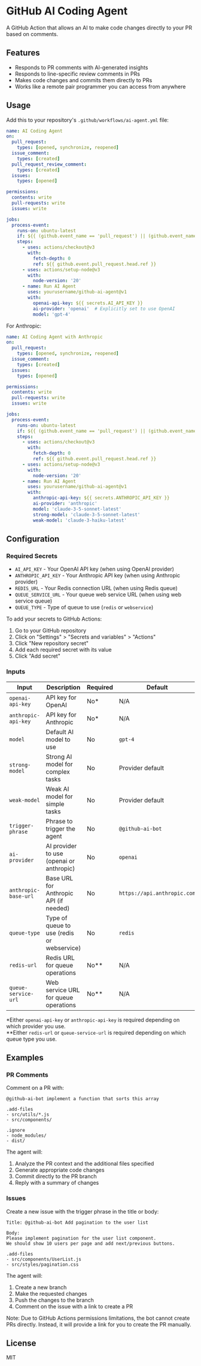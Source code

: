 # GitHub AI Coding Agent

A GitHub Action that allows an AI to make code changes directly to your PR based on comments.

## Features

- Responds to PR comments with AI-generated insights
- Responds to line-specific review comments in PRs
- Makes code changes and commits them directly to PRs
- Works like a remote pair programmer you can access from anywhere

## Usage

Add this to your repository's `.github/workflows/ai-agent.yml` file:

```yaml
name: AI Coding Agent
on:
  pull_request:
    types: [opened, synchronize, reopened]
  issue_comment:
    types: [created]
  pull_request_review_comment:
    types: [created]
  issues:
    types: [opened]

permissions:
  contents: write
  pull-requests: write
  issues: write

jobs:
  process-event:
    runs-on: ubuntu-latest
    if: ${{ (github.event_name == 'pull_request') || (github.event_name == 'issue_comment' && github.event.issue.pull_request) }}
    steps:
      - uses: actions/checkout@v3
        with:
          fetch-depth: 0
          ref: ${{ github.event.pull_request.head.ref }}
      - uses: actions/setup-node@v3
        with:
          node-version: '20'
      - name: Run AI Agent
        uses: yourusername/github-ai-agent@v1
        with:
          openai-api-key: ${{ secrets.AI_API_KEY }}
          ai-provider: 'openai'  # Explicitly set to use OpenAI
          model: 'gpt-4'
```


For Anthropic:

```yaml
name: AI Coding Agent with Anthropic
on:
  pull_request:
    types: [opened, synchronize, reopened]
  issue_comment:
    types: [created]
  issues:
    types: [opened]

permissions:
  contents: write
  pull-requests: write
  issues: write

jobs:
  process-event:
    runs-on: ubuntu-latest
    if: ${{ (github.event_name == 'pull_request') || (github.event_name == 'issue_comment' && github.event.issue.pull_request) }}
    steps:
      - uses: actions/checkout@v3
        with:
          fetch-depth: 0
          ref: ${{ github.event.pull_request.head.ref }}
      - uses: actions/setup-node@v3
        with:
          node-version: '20'
      - name: Run AI Agent
        uses: yourusername/github-ai-agent@v1
        with:
          anthropic-api-key: ${{ secrets.ANTHROPIC_API_KEY }}
          ai-provider: 'anthropic'
          model: 'claude-3-5-sonnet-latest'
          strong-model: 'claude-3-5-sonnet-latest'
          weak-model: 'claude-3-haiku-latest'
```

## Configuration

### Required Secrets

- `AI_API_KEY` - Your OpenAI API key (when using OpenAI provider)
- `ANTHROPIC_API_KEY` - Your Anthropic API key (when using Anthropic provider)
- `REDIS_URL` - Your Redis connection URL (when using Redis queue)
- `QUEUE_SERVICE_URL` - Your queue web service URL (when using web service queue)
- `QUEUE_TYPE` - Type of queue to use (`redis` or `webservice`)

To add your secrets to GitHub Actions:

1. Go to your GitHub repository
2. Click on "Settings" > "Secrets and variables" > "Actions"
3. Click "New repository secret"
4. Add each required secret with its value
5. Click "Add secret"

### Inputs

| Input | Description | Required | Default |
|-------|-------------|----------|---------|
| `openai-api-key` | API key for OpenAI | No* | N/A |
| `anthropic-api-key` | API key for Anthropic | No* | N/A |
| `model` | Default AI model to use | No | `gpt-4` |
| `strong-model` | Strong AI model for complex tasks | No | Provider default |
| `weak-model` | Weak AI model for simple tasks | No | Provider default |
| `trigger-phrase` | Phrase to trigger the agent | No | `@github-ai-bot` |
| `ai-provider` | AI provider to use (openai or anthropic) | No | `openai` |
| `anthropic-base-url` | Base URL for Anthropic API (if needed) | No | `https://api.anthropic.com` |
| `queue-type` | Type of queue to use (redis or webservice) | No | `redis` |
| `redis-url` | Redis URL for queue operations | No** | N/A |
| `queue-service-url` | Web service URL for queue operations | No** | N/A |

*Either `openai-api-key` or `anthropic-api-key` is required depending on which provider you use.  
**Either `redis-url` or `queue-service-url` is required depending on which queue type you use.

## Examples

### PR Comments

Comment on a PR with:

```
@github-ai-bot implement a function that sorts this array

.add-files
- src/utils/*.js
- src/components/

.ignore
- node_modules/
- dist/
```

The agent will:
1. Analyze the PR context and the additional files specified
2. Generate appropriate code changes
3. Commit directly to the PR branch
4. Reply with a summary of changes

### Issues

Create a new issue with the trigger phrase in the title or body:

```
Title: @github-ai-bot Add pagination to the user list

Body:
Please implement pagination for the user list component.
We should show 10 users per page and add next/previous buttons.

.add-files
- src/components/UserList.js
- src/styles/pagination.css
```

The agent will:
1. Create a new branch
2. Make the requested changes
3. Push the changes to the branch
4. Comment on the issue with a link to create a PR

Note: Due to GitHub Actions permissions limitations, the bot cannot create PRs directly. Instead, it will provide a link for you to create the PR manually.

## License

MIT

